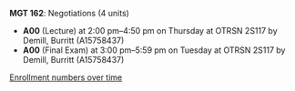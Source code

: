 **MGT 162**: Negotiations (4 units)

- **A00** (Lecture) at 2:00 pm–4:50 pm on Thursday at OTRSN 2S117 by Demill, Burritt (A15758437)
- **A00** (Final Exam) at 3:00 pm–5:59 pm on Tuesday at OTRSN 2S117 by Demill, Burritt (A15758437)

[Enrollment numbers over time](./MGT162.tsv)
